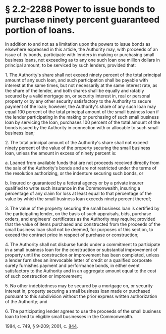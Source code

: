 # § 2.2-2288 Power to issue bonds to purchase ninety percent guaranteed portion of loans.

<p>In addition to and not as a limitation upon the powers to issue bonds as elsewhere expressed in this article, the Authority may, with proceeds of an issue of its bonds, participate with lenders in making or purchasing small business loans, not exceeding as to any one such loan one million dollars in principal amount, to be serviced by such lenders, provided that:</p><p>1. The Authority's share shall not exceed ninety percent of the total principal amount of any such loan, and such participation shall be payable with interest at the same times, but not necessarily at the same interest rate, as the share of the lender, and both shares shall be equally and ratably secured by a valid mortgage on, or security interest in, real or personal property or by any other security satisfactory to the Authority to secure payment of the loan; however, the Authority's share of any such loan may equal 100 percent of the total principal amount of the small business loan if the lender participating in the making or purchasing of such small business loan by servicing the loan, purchases 100 percent of the total amount of the bonds issued by the Authority in connection with or allocable to such small business loan;</p><p>2. The total principal amount of the Authority's share shall not exceed ninety percent of the value of the property securing the small business loan, unless the amount in excess of ninety percent is:</p><p>a. Loaned from available funds that are not proceeds received directly from the sale of the Authority's bonds and are not restricted under the terms of the resolution authorizing, or the indenture securing such bonds, or</p><p>b. Insured or guaranteed by a federal agency or by a private insurer qualified to write such insurance in the Commonwealth, insuring a percentage of any claim for loss at least equal to that percentage of the value by which the small business loan exceeds ninety percent thereof;</p><p>3. The value of the property securing the small business loan is certified by the participating lender, on the basis of such appraisals, bids, purchase orders, and engineers' certificates as the Authority may require; provided that the value of items purchased and constructed from the proceeds of the small business loan shall not be deemed, for purposes of this section, to exceed the contract price in respect of purchase or construction;</p><p>4. The Authority shall not disburse funds under a commitment to participate in a small business loan for the construction or substantial improvement of property until the construction or improvement has been completed, unless a lender furnishes an irrevocable letter of credit or a qualified corporate surety furnishes payment and performance bonds, in either event satisfactory to the Authority and in an aggregate amount equal to the cost of such construction or improvement;</p><p>5. No other indebtedness may be secured by a mortgage on, or security interest in, property securing a small business loan made or purchased pursuant to this subdivision without the prior express written authorization of the Authority; and</p><p>6. The participating lender agrees to use the proceeds of the small business loan to lend to eligible small businesses in the Commonwealth.</p><p>1984, c. 749, § 9-209; 2001, c. <a href='http://lis.virginia.gov/cgi-bin/legp604.exe?011+ful+CHAP0844'>844</a>.</p>
